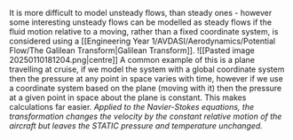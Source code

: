It is more difficult to model unsteady flows, than steady ones - however some interesting unsteady flows can be modelled as steady flows if the fluid motion relative to a moving, rather than a fixed coordinate system, is considered using a [[Engineering Year 1/AVDASI/Aerodynamics/Potential Flow/The Galilean Transform|Galilean Transform]].
![[Pasted image 20250110181204.png|centre]]
A common example of this is a plane travelling at cruise, if we model the system with a global coordinate system then the pressure at any point in space varies with time, however if we use a coordinate system based on the plane (moving with it) then the pressure at a given point in space about the plane is constant. This makes calculations far easier.
*Applied to the Navier-Stokes equations, the transformation changes the velocity by the constant relative motion of the aircraft but leaves the STATIC pressure and temperature unchanged.*